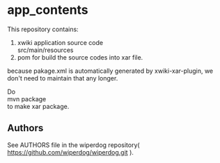 app_contents
=============

This repository contains:  
1. xwiki application source code  
    src/main/resources  
2. pom for build the source codes into xar file.  

because pakage.xml is automatically generated by xwiki-xar-plugin, we don't need to maintain that any longer.  

Do  
mvn package  
to make xar package.

Authors
----

See AUTHORS file in the wiperdog repository( https://github.com/wiperdog/wiperdog.git ).
